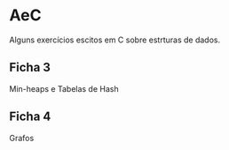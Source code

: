 # AeC
Alguns exercícios escitos em C sobre estrturas de dados.

## Ficha 3
Min-heaps e Tabelas de Hash

## Ficha 4
Grafos
